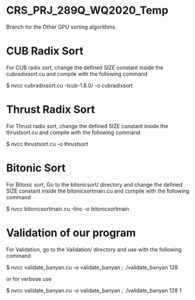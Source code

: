 # CRS_PRJ_289Q_WQ2020_Temp
Branch for the Other GPU sorting algorithms

# CUB Radix Sort
For CUB radix sort, change the defined SIZE constant inside the cubradixsort.cu and compile with the following command
  
  $ nvcc  cubradixsort.cu -Icub-1.8.0/ -o cubradixsort

# Thrust Radix Sort
For Thrust radix sort, change the defined SIZE constant inside the thrustsort.cu and compile with the following command
  
  $ nvcc  thrustsort.cu -o thrustsort

# Bitonic Sort
For Bitonic sort, Go to the bitonicsort/ directory and change the defined SIZE constant inside the bitonicsortmain.cu and compile with the following command
  
  $ nvcc  bitonicsortmain.cu -Iinc -o bitonicsortmain


# Validation of our program
For Validation, go to the Validation/ directory and use with the following command

$ nvcc validate_banyan.cu -o validate_banyan ; ./validate_banyan 128

or for verbose use 

$ nvcc validate_banyan.cu -o validate_banyan ; ./validate_banyan 128 1
  
